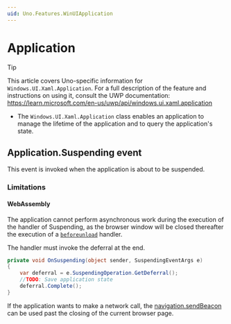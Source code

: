 ```yaml
---
uid: Uno.Features.WinUIApplication
---
```


# Application

> [!TIP]
> This article covers Uno-specific information for `Windows.UI.Xaml.Application`. For a full description of the feature and instructions on using it, consult the UWP documentation: https://learn.microsoft.com/en-us/uwp/api/windows.ui.xaml.application

* The `Windows.UI.Xaml.Application` class enables an application to manage the lifetime of the application and to query the application's state.

## Application.Suspending event

This event is invoked when the application is about to be suspended.

### Limitations

#### WebAssembly

The application cannot perform asynchronous work during the execution of the handler of Suspending, as the browser window will be closed thereafter the execution of a [`beforeunload`](https://developer.mozilla.org/en-US/docs/Web/API/Window/beforeunload_event) handler.

The handler must invoke the deferral at the end.

```csharp
private void OnSuspending(object sender, SuspendingEventArgs e)
{
    var deferral = e.SuspendingOperation.GetDeferral();
    //TODO: Save application state
    deferral.Complete();
}
```

If the application wants to make a network call, the [navigation.sendBeacon](https://developer.mozilla.org/en-US/docs/Web/API/Navigator/sendBeacon) can be used past the closing of the current browser page.
